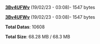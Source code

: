 [**3Bv4UFWv**](/data/3Bv4UFWv.txt) (19/02/23 - 03:08)- 1547 bytes

[**3Bv4UFWv**](/data/3Bv4UFWv.txt) (19/02/23 - 03:08)- 1547 bytes

**Total Datas**: 10608

**Total Size**: 68.28 MB / 68.3 MB